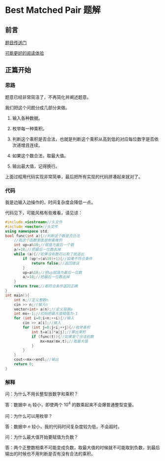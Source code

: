# Best Matched Pair 题解

## 前言

[题目传送门](https://www.luogu.com.cn/problem/AT_icpc2016autumn_a)

[可能更好的阅读体验](https://www.luogu.com.cn/blog/xiaoyang111/solution-at-icpc2016autumn-a)

## 正篇开始

### 思路

题意已经非常简洁了，不再简化并阐述题意。

我们把这个问题分成几部分来做。

1. 输入各种数据。

2. 枚举每一种乘积。

3. 判断这个乘积是否合法，也就是判断这个乘积从高到低的对应每位数字是否依次递增且连续。

4. 如果这个数合法，取最大值。

5. 输出最大值，记得换行。

上面过程用代码实现非常简单，最后把所有实现的代码拼凑起来就对了。

### 代码

我是边输入边操作的，时间复杂度会降低一点。

代码见下，可能风格有些难看，请见谅：

```cpp
#include <iostream>//头文件
#include <vector>//头文件
using namespace std;
bool func(int a){//判断这个数是否合法
	//我这个函数里面是倒着推的
	int up=a%10;//赋值为最后一个数
	a/=10;//把最后一位数去掉
	while (a){//如果没有数可以取了就退出
		if (up!=(a%10)+1){//如果不符合条件
			return false;//返回错误
		}
		up=a%10;//把up赋值为最后一位数
		a/=10;//把最后一位数去掉
	}
	return true;//都符合条件返回正确
}
int main(){
	int n;//定义整数n
	cin >> n;//输入n
	vector<int> a(n);//定义容器a
	int mx=-1;//初始把最大值赋值为-1
	for (int i=0;i<n;++i){//输入
		cin >> a[i];//输入
		for (int j=0;j<i;++j){//枚举乘积
			int t=a[i]*a[j];//算出乘积
			if (func(t)){//如果是个合法的数
				mx=max(mx,t);//取最大值
			}
		}
	}
	cout<<mx<<endl;//输出
	return 0;
}
```

### 解释

问：为什么不用长整型放数字和乘积？

答：数据中 $a_i$ 较小，即使两个 $10^4$ 的数乘起来不会爆普通整型变量。

问：为什么可以用枚举？

答：数据中 $n$ 较小，我的代码时间复杂度较为低，不会超时。

问：为什么最大值开始要赋值为负数？

答：两个正整数相乘不可能变成负数，取最大值的时候就不可能取到负数，到最后输出的时候也不用判断是否有没有合法的乘积。

